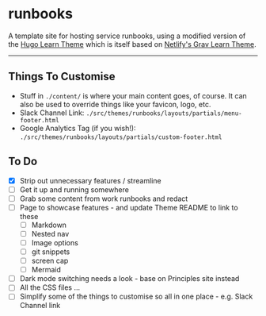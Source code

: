 # runbooks

A template site for hosting service runbooks, using a modified version of the [Hugo Learn Theme](https://themes.gohugo.io/themes/hugo-theme-learn/) which is itself based on [Netlify's Grav Learn Theme](http://learn.getgrav.org/).

---

## Things To Customise

- Stuff in `./content/` is where your main content goes, of course. It can also be used to override things like your favicon, logo, etc.
- Slack Channel Link: `./src/themes/runbooks/layouts/partials/menu-footer.html`
- Google Analytics Tag (if you wish!): `./src/themes/runbooks/layouts/partials/custom-footer.html`

## To Do

- [x] Strip out unnecessary features / streamline
- [ ] Get it up and running somewhere
- [ ] Grab some content from work runbooks and redact
- [ ] Page to showcase features - and update Theme README to link to these
  - [ ] Markdown
  - [ ] Nested nav
  - [ ] Image options
  - [ ] git snippets
  - [ ] screen cap
  - [ ] Mermaid
- [ ] Dark mode switching needs a look - base on Principles site instead
- [ ] All the CSS files ...
- [ ] Simplify some of the things to customise so all in one place - e.g. Slack Channel link
